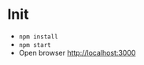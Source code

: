 
# Init
 - `npm install`
 - `npm start`
 - Open browser [http://localhost:3000](http://localhost:3000)
